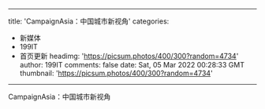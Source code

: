 
---
title: 'CampaignAsia：中国城市新视角'
categories: 
 - 新媒体
 - 199IT
 - 首页更新
headimg: 'https://picsum.photos/400/300?random=4734'
author: 199IT
comments: false
date: Sat, 05 Mar 2022 00:28:33 GMT
thumbnail: 'https://picsum.photos/400/300?random=4734'
---

<div>   
CampaignAsia：中国城市新视角  
</div>
            